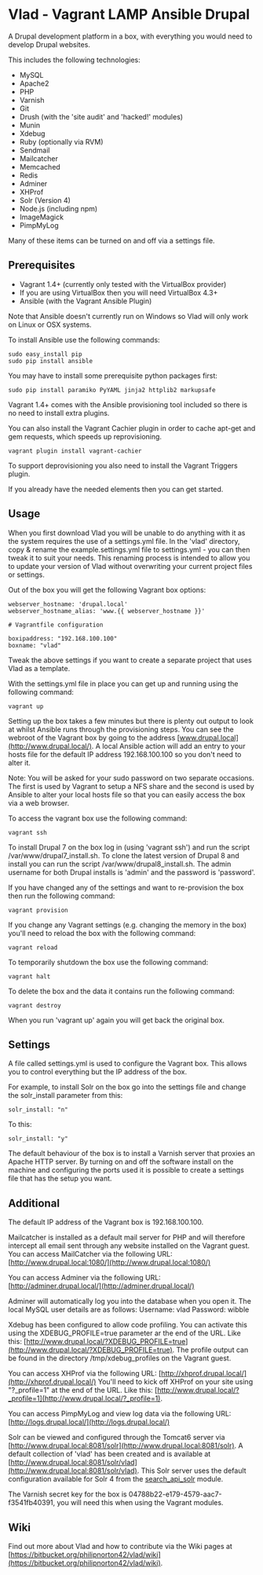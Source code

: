 Vlad - Vagrant LAMP Ansible Drupal
==================================

A Drupal development platform in a box, with everything you would need to develop Drupal websites.

This includes the following technologies:

* MySQL
* Apache2
* PHP
* Varnish
* Git
* Drush (with the 'site audit' and 'hacked!' modules)
* Munin
* Xdebug
* Ruby (optionally via RVM)
* Sendmail
* Mailcatcher
* Memcached
* Redis
* Adminer
* XHProf
* Solr (Version 4)
* Node.js (including npm)
* ImageMagick
* PimpMyLog

Many of these items can be turned on and off via a settings file.

Prerequisites
-------------

* Vagrant 1.4+ (currently only tested with the VirtualBox provider)
* If you are using VirtualBox then you will need VirtualBox 4.3+
* Ansible (with the Vagrant Ansible Plugin)

Note that Ansible doesn't currently run on Windows so Vlad will only work on Linux or OSX systems.

To install Ansible use the following commands:

    sudo easy_install pip
    sudo pip install ansible

You may have to install some prerequisite python packages first:

    sudo pip install paramiko PyYAML jinja2 httplib2 markupsafe

Vagrant 1.4+ comes with the Ansible provisioning tool included so there is no need to install extra plugins.

You can also install the Vagrant Cachier plugin in order to cache apt-get and gem requests, which speeds up reprovisioning.

    vagrant plugin install vagrant-cachier

To support deprovisioning you also need to install the Vagrant Triggers plugin.

If you already have the needed elements then you can get started.

Usage
-----

When you first download Vlad you will be unable to do anything with it as the system requires the use of a settings.yml file. In the 'vlad' directory, copy & rename the example.settings.yml file to settings.yml - you can then tweak it to suit your needs. This renaming process is intended to allow you to update your version of Vlad without overwriting your current project files or settings.

Out of the box you will get the following Vagrant box options:

    webserver_hostname: 'drupal.local'
    webserver_hostname_alias: 'www.{{ webserver_hostname }}'

    # Vagrantfile configuration

    boxipaddress: "192.168.100.100"
    boxname: "vlad"

Tweak the above settings if you want to create a separate project that uses Vlad as a template.

With the settings.yml file in place you can get up and running using the following command:

    vagrant up

Setting up the box takes a few minutes but there is plenty out output to look at whilst Ansible runs through the provisioning steps. You can see the webroot of the Vagrant box by going to the address [www.drupal.local](http://www.drupal.local/). A local Ansible action will add an entry to your hosts file for the default IP address 192.168.100.100 so you don't need to alter it.

Note: You will be asked for your sudo password on two separate occasions. The first is used by Vagrant to setup a NFS share and the second is used by Ansible to alter your local hosts file so that you can easily access the box via a web browser.

To access the vagrant box use the following command:

    vagrant ssh

To install Drupal 7 on the box log in (using 'vagrant ssh') and run the script /var/www/drupal7_install.sh. To clone the latest version of Drupal 8 and install you can run the script /var/www/drupal8_install.sh. The admin username for both Drupal installs is 'admin' and the password is 'password'.

If you have changed any of the settings and want to re-provision the box then run the following command:

    vagrant provision

If you change any Vagrant settings (e.g. changing the memory in the box) you'll need to reload the box with the following command:

    vagrant reload

To temporarily shutdown the box use the following command:

    vagrant halt

To delete the box and the data it contains run the following command:

    vagrant destroy

When you run 'vagrant up' again you will get back the original box.

Settings
--------

A file called settings.yml is used to configure the Vagrant box. This allows you to control everything but the IP address of the box.

For example, to install Solr on the box go into the settings file and change the solr_install parameter from this:

    solr_install: "n"

To this:

    solr_install: "y"

The default behaviour of the box is to install a Varnish server that proxies an Apache HTTP server. By turning on and off the software install on the machine and configuring the ports used it is possible to create a settings file that has the setup you want.

Additional
----------

The default IP address of the Vagrant box is 192.168.100.100.

Mailcatcher is installed as a default mail server for PHP and will therefore intercept all email sent through any website installed on the Vagrant guest. You can access MailCatcher via the following URL:
[http://www.drupal.local:1080/](http://www.drupal.local:1080/)

You can access Adminer via the following URL:
[http://adminer.drupal.local/](http://adminer.drupal.local/)

Adminer will automatically log you into the database when you open it. The local MySQL user details are as follows:
Username: vlad
Password: wibble

Xdebug has been configured to allow code profiling. You can activate this using the XDEBUG_PROFILE=true parameter ar the end of the URL. Like this: [http://www.drupal.local/?XDEBUG_PROFILE=true](http://www.drupal.local/?XDEBUG_PROFILE=true).
The profile output can be found in the directory /tmp/xdebug_profiles on the Vagrant guest.

You can access XHProf via the following URL:
[http://xhprof.drupal.local/](http://xhprof.drupal.local/)
You'll need to kick off XHProf on your site using "?_profile=1" at the end of the URL. Like this: [http://www.drupal.local/?_profile=1](http://www.drupal.local/?_profile=1).

You can access PimpMyLog and view log data via the following URL:
[http://logs.drupal.local/](http://logs.drupal.local/)

Solr can be viewed and configured through the Tomcat6 server via [http://www.drupal.local:8081/solr](http://www.drupal.local:8081/solr). A default collection of 'vlad' has been created and is available at [http://www.drupal.local:8081/solr/vlad](http://www.drupal.local:8081/solr/vlad). This Solr server uses the default configuration available for Solr 4 from the [search_api_solr](https://drupal.org/project/search_api_solr) module.

The Varnish secret key for the box is 04788b22-e179-4579-aac7-f3541fb40391, you will need this when using the Vagrant modules.

Wiki
----

Find out more about Vlad and how to contribute via the Wiki pages at [https://bitbucket.org/philipnorton42/vlad/wiki](https://bitbucket.org/philipnorton42/vlad/wiki).
